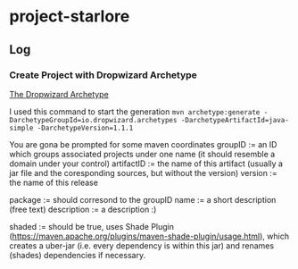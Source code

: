 # project-starlore

## Log

### Create Project with Dropwizard Archetype

[The Dropwizard Archetype](https://github.com/dropwizard/dropwizard/tree/master/dropwizard-archetypes)

I used this command to start the generation
```mvn archetype:generate -DarchetypeGroupId=io.dropwizard.archetypes -DarchetypeArtifactId=java-simple -DarchetypeVersion=1.1.1```

You are gona be prompted for some maven coordinates
groupID := an ID which groups associated projects under one name (it should resemble a domain under your control)
artifactID := the name of this artifact (usually a jar file and the coresponding sources, but without the version)
version := the name of this release

package := should corresond to the groupID
name := a short description (free text)
description := a description :)

shaded := should be true, uses Shade Plugin (https://maven.apache.org/plugins/maven-shade-plugin/usage.html), which creates a uber-jar (i.e. every dependency is within this jar) and renames (shades)  dependencies if necessary. 
